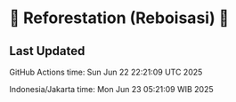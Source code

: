 
# 🌳 Reforestation (Reboisasi) 🌲

## Last Updated

GitHub Actions time: Sun Jun 22 22:21:09 UTC 2025

Indonesia/Jakarta time: Mon Jun 23 05:21:09 WIB 2025

